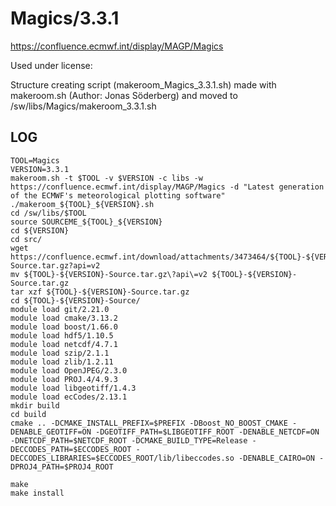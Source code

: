 Magics/3.3.1
============

<https://confluence.ecmwf.int/display/MAGP/Magics>

Used under license:


Structure creating script (makeroom_Magics_3.3.1.sh) made with makeroom.sh (Author: Jonas Söderberg) and moved to /sw/libs/Magics/makeroom_3.3.1.sh

LOG
---

    TOOL=Magics
    VERSION=3.3.1
    makeroom.sh -t $TOOL -v $VERSION -c libs -w https://confluence.ecmwf.int/display/MAGP/Magics -d "Latest generation of the ECMWF's meteorological plotting software" 
    ./makeroom_${TOOL}_${VERSION}.sh 
    cd /sw/libs/$TOOL
    source SOURCEME_${TOOL}_${VERSION}
    cd ${VERSION}
    cd src/
    wget https://confluence.ecmwf.int/download/attachments/3473464/${TOOL}-${VERSION}-Source.tar.gz?api=v2
    mv ${TOOL}-${VERSION}-Source.tar.gz\?api\=v2 ${TOOL}-${VERSION}-Source.tar.gz
    tar xzf ${TOOL}-${VERSION}-Source.tar.gz 
    cd ${TOOL}-${VERSION}-Source/
    module load git/2.21.0
    module load cmake/3.13.2
    module load boost/1.66.0
    module load hdf5/1.10.5
    module load netcdf/4.7.1
    module load szip/2.1.1
    module load zlib/1.2.11
    module load OpenJPEG/2.3.0
    module load PROJ.4/4.9.3
    module load libgeotiff/1.4.3
    module load ecCodes/2.13.1
    mkdir build
    cd build
    cmake .. -DCMAKE_INSTALL_PREFIX=$PREFIX -DBoost_NO_BOOST_CMAKE -DENABLE_GEOTIFF=ON -DGEOTIFF_PATH=$LIBGEOTIFF_ROOT -DENABLE_NETCDF=ON -DNETCDF_PATH=$NETCDF_ROOT -DCMAKE_BUILD_TYPE=Release -DECCODES_PATH=$ECCODES_ROOT -DECCODES_LIBRARIES=$ECCODES_ROOT/lib/libeccodes.so -DENABLE_CAIRO=ON -DPROJ4_PATH=$PROJ4_ROOT

    make
    make install

